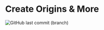 # Create Origins & More
![GitHub last commit (branch)](https://img.shields.io/github/last-commit/OfficiallyDragon/Create-Origins-And-More/main?style=for-the-badge&logo=github)

